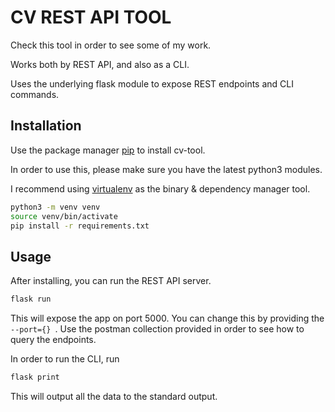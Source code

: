 # CV REST API TOOL

Check this tool in order to see some of my work.

 Works both by REST API, and also as a CLI.

 Uses the underlying flask module to expose REST endpoints and CLI commands.
## Installation

Use the package manager [pip](https://pip.pypa.io/en/stable/) to install cv-tool.

In order to use this, please make sure you have the latest python3 modules.

I recommend using [virtualenv](https://docs.python.org/3/library/venv.html) as the binary & dependency manager tool.

```bash
python3 -m venv venv
source venv/bin/activate
pip install -r requirements.txt
```

## Usage
After installing, you can run the REST API server.
```bash
flask run
```
This will expose the app on port 5000. You can change this by providing the ```--port={} ```. Use the postman collection provided in order to see how to query the endpoints.

In order to run the CLI, run 
```bash
flask print
```
This will output all the data to the standard output.
